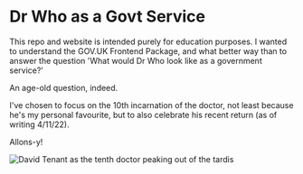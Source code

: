 # Dr Who as a Govt Service

This repo and website is intended purely for education purposes. I wanted to understand the GOV.UK Frontend Package, and what better way than to answer the question 'What would Dr Who look like as a government service?'

An age-old question, indeed.

I've chosen to focus on the 10th incarnation of the doctor, not least because he's my personal favourite, but to also celebrate his recent return (as of writing 4/11/22).

Allons-y!

![David Tenant as the tenth doctor peaking out of the tardis](https://github.com/TaraRhoseyn/dr_who_govuk/blob/main/assets/images/doc_returns.jpg)